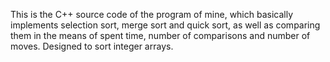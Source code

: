 This is the C++ source code of the program of mine, which basically implements selection sort, merge sort and quick sort, as well as comparing them in the means of spent time, number of comparisons and number of moves.
Designed to sort integer arrays.
